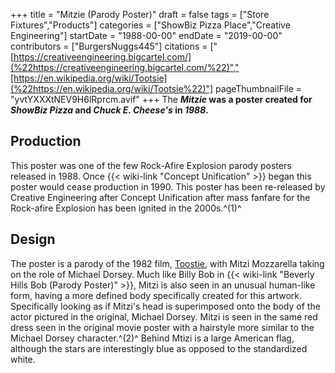 +++
title = "Mitzie (Parody Poster)"
draft = false
tags = ["Store Fixtures","Products"]
categories = ["ShowBiz Pizza Place","Creative Engineering"]
startDate = "1988-00-00"
endDate = "2019-00-00"
contributors = ["BurgersNuggs445"]
citations = ["[https://creativeengineering.bigcartel.com/](%22https://creativeengineering.bigcartel.com/%22)","[https://en.wikipedia.org/wiki/Tootsie](%22https://en.wikipedia.org/wiki/Tootsie%22)"]
pageThumbnailFile = "yvtYXXXtNEV9H6lRprcm.avif"
+++
The ***Mitzie* was a poster created for *ShowBiz Pizza* and *Chuck E. Cheese's* in *1988*.**

## Production

This poster was one of the few Rock-Afire Explosion parody posters released in 1988. Once {{< wiki-link "Concept Unification" >}} began this poster would cease production in 1990.
This poster has been re-released by Creative Engineering after Concept Unification after mass fanfare for the Rock-afire Explosion has been ignited in the 2000s.^(1)^

## Design

The poster is a parody of the 1982 film, [Toostie](https://en.wikipedia.org/wiki/Tootsie), with Mitzi Mozzarella taking on the role of Michael Dorsey.
Much like Billy Bob in {{< wiki-link "Beverly Hills Bob (Parody Poster)" >}}, Mitzi is also seen in an unusual human-like form, having a more defined body specifically created for this artwork. Specifically looking as if Mitzi's head is superimposed onto the body of the actor pictured in the original, Michael Dorsey.
Mitzi is seen in the same red dress seen in the original movie poster with a hairstyle more similar to the Michael Dorsey character.^(2)^ Behind Mtizi is a large American flag, although the stars are interestingly blue as opposed to the standardized white.
